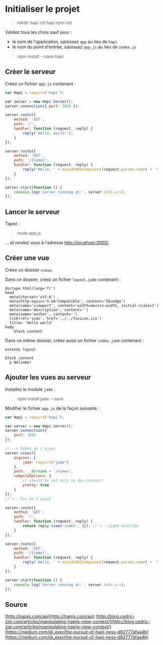 
# Initialiser le projet

> mkdir hapi
> cd hapi
> npm init

Validez tous les choix sauf pour :
- le nom de l'application, saisissez `app` au lieu de `hapi` 
- le nom du point d'entrée, saisissez `app.js` au lieu de `index.js` 

> npm install --save hapi

## Créer le serveur

Créez un fichier `app.js` contenant :

```javascript
var Hapi = require('hapi');

var server = new Hapi.Server();
server.connection({ port: 3000 });

server.route({
    method: 'GET',
    path: '/',
    handler: function (request, reply) {
        reply('Hello, world!');
    }
});

server.route({
    method: 'GET',
    path: '/{name}',
    handler: function (request, reply) {
        reply('Hello, ' + encodeURIComponent(request.params.name) + '!');
    }
});

server.start(function () {
    console.log('Server running at:', server.info.uri);
});
```

## Lancer le serveur

Tapez :
> node app.js

... et rendez vous à l'adresse [http://localhost:3000/](http://localhost:3000/).


## Créer une vue

Créez un dossier `views`.

Dans ce dossier, créez un fichier `layout.jade` contenant :

```
doctype html(lang='fr')
head
  meta(charset='utf-8')
  meta(http-equiv='X-UA-Compatible', content='IE=edge')
  meta(name='viewport', content='width=device-width, initial-scale=1')
  meta(name='description', content='')
  meta(name='author', content='')
  link(rel='icon', href='../../favicon.ico')
  title= 'Hello world'
body
    block content
```

Dans ce même dossier, créez aussi un fichier `index.jade` contenant :

```
extends layout

block content
  p Welcome!
```


## Ajouter les vues au serveur

Installez le module `jade` : 
> npm install jade --save

Modifier le fichier `app.js` de la façon suivante :

```javascript
var Hapi = require('hapi');

var server = new Hapi.Server();
server.connection({
    port: 3000
});

// --> Début de l'ajout
server.views({
    engines: {
        jade: require("jade")
    },
    path: __dirname + '/views',
    compileOptions: {
        // should be set only in dev-context!
        pretty: true
    }
});
// <-- Fin de l'ajout

server.route({
    method: 'GET',
    path: '/',
    handler: function (request, reply) {
        return reply.view('index', {}); // <-- Ligne modifiée
    }
});

server.route({
    method: 'GET',
    path: '/{name}',
    handler: function (request, reply) {
        reply('Hello, ' + encodeURIComponent(request.params.name) + '!');
    }
});

server.start(function () {
    console.log('Server running at:', server.info.uri);
});
```


## Source

[http://hapijs.com/api](http://hapijs.com/api)
[http://blog.cedric-ziel.com/articles/manipulating-hapijs-view-context/](http://blog.cedric-ziel.com/articles/manipulating-hapijs-view-context/)
[https://medium.com/@_expr/the-pursuit-of-hapi-ness-d82777afaa4b](https://medium.com/@_expr/the-pursuit-of-hapi-ness-d82777afaa4b)



